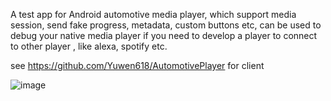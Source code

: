 A test app for Android automotive media player, which support media session, send fake progress,  metadata, custom buttons etc, can be used to debug your native media player if you need to develop a player to connect to other player , like alexa, spotify etc.

see https://github.com/Yuwen618/AutomotivePlayer for client

![image](https://github.com/Yuwen618/KongPlayer/assets/126366476/8513b4a1-f908-45a8-a662-ebf37d56d17a)





